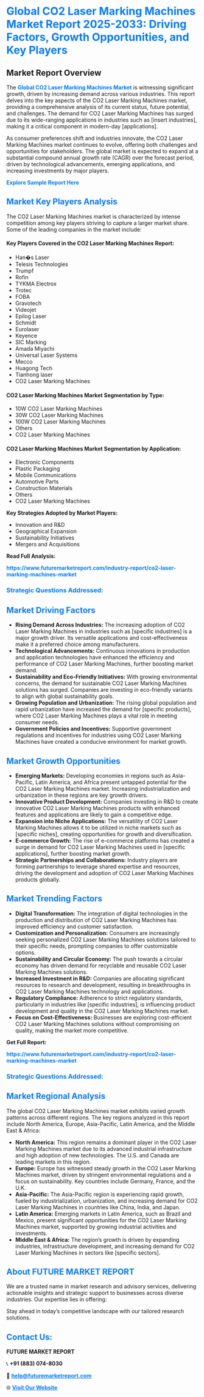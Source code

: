 <h1 style="color: #007BFF;">Global CO2 Laser Marking Machines Market Report 2025-2033: Driving Factors, Growth Opportunities, and Key Players</h1>

<section id="overview">
<h2>Market Report Overview</h2>
<p>The <a href="https://www.futuremarketreport.com/industry-report/co2-laser-marking-machines-market" style="color: #007BFF; text-decoration: none;"><strong>Global CO2 Laser Marking Machines Market</strong></a> is witnessing significant growth, driven by increasing demand across various industries. This report delves into the key aspects of the CO2 Laser Marking Machines market, providing a comprehensive analysis of its current status, future potential, and challenges. The demand for CO2 Laser Marking Machines has surged due to its wide-ranging applications in industries such as [insert industries], making it a critical component in modern-day [applications].</p>
<p>As consumer preferences shift and industries innovate, the CO2 Laser Marking Machines market continues to evolve, offering both challenges and opportunities for stakeholders. The global market is expected to expand at a substantial compound annual growth rate (CAGR) over the forecast period, driven by technological advancements, emerging applications, and increasing investments by major players.</p>
</section>

<section id="overview">
<p><a href="https://www.futuremarketreport.com/request-sample/reportId=99796" style="color: #007BFF; text-decoration: none;"><strong>Explore Sample Report Here</strong></a></p>
</section>

<section id="key-players">
<h2 style="color: #007BFF;">Market Key Players Analysis</h2>
<p>The CO2 Laser Marking Machines market is characterized by intense competition among key players striving to capture a larger market share. Some of the leading companies in the market include:</p>
<h4>Key Players Covered in the CO2 Laser Marking Machines Report:</h4>
<ul><li>Han�s Laser</li><li>Telesis Technologies</li><li>Trumpf</li><li>Rofin</li><li>TYKMA Electrox</li><li>Trotec</li><li>FOBA</li><li>Gravotech</li><li>Videojet</li><li>Epilog Laser</li><li>Schmidt</li><li>Eurolaser</li><li>Keyence</li><li>SIC Marking</li><li>Amada Miyachi</li><li>Universal Laser Systems</li><li>Mecco</li><li>Huagong Tech</li><li>Tianhong laser</li><li>CO2 Laser Marking Machines</li></ul>
<h4>CO2 Laser Marking Machines Market Segmentation by Type:</h4>
<ul><li>10W CO2 Laser Marking Machines</li><li>30W CO2 Laser Marking Machines</li><li>100W CO2 Laser Marking Machines</li><li>Others</li><li>CO2 Laser Marking Machines</li></ul>

<h4>CO2 Laser Marking Machines Market Segmentation by Application:</h4>
<ul><li>Electronic Components</li><li>Plastic Packaging</li><li>Mobile Communications</li><li>Automotive Parts</li><li>Construction Materials</li><li>Others</li><li>CO2 Laser Marking Machines</li></ul>
<p><strong>Key Strategies Adopted by Market Players:</strong></p>
<ul>
<li>Innovation and R&D</li>
<li>Geographical Expansion</li>
<li>Sustainability Initiatives</li>
<li>Mergers and Acquisitions</li>
</ul>
</section>

<section>
<p><strong>Read Full Analysis: </strong></p><a href="https://www.futuremarketreport.com/industry-report/co2-laser-marking-machines-market" style="color: #007BFF; text-decoration: none;"><strong>https://www.futuremarketreport.com/industry-report/co2-laser-marking-machines-market</strong></a>
<h3 style="color: #007BFF;">Strategic Questions Addressed:</h3>
</section>

<section id="driving-factors">
<h2 style="color: #007BFF;">Market Driving Factors</h2>
<ul>
<li><strong>Rising Demand Across Industries:</strong> The increasing adoption of CO2 Laser Marking Machines in industries such as [specific industries] is a major growth driver. Its versatile applications and cost-effectiveness make it a preferred choice among manufacturers.</li>
<li><strong>Technological Advancements:</strong> Continuous innovations in production and application technologies have enhanced the efficiency and performance of CO2 Laser Marking Machines, further boosting market demand.</li>
<li><strong>Sustainability and Eco-Friendly Initiatives:</strong> With growing environmental concerns, the demand for sustainable CO2 Laser Marking Machines solutions has surged. Companies are investing in eco-friendly variants to align with global sustainability goals.</li>
<li><strong>Growing Population and Urbanization:</strong> The rising global population and rapid urbanization have increased the demand for [specific products], where CO2 Laser Marking Machines plays a vital role in meeting consumer needs.</li>
<li><strong>Government Policies and Incentives:</strong> Supportive government regulations and incentives for industries using CO2 Laser Marking Machines have created a conducive environment for market growth.</li>
</ul>
</section>

<section id="growth-opportunities">
<h2 style="color: #007BFF;">Market Growth Opportunities</h2>
<ul>
<li><strong>Emerging Markets:</strong> Developing economies in regions such as Asia-Pacific, Latin America, and Africa present untapped potential for the CO2 Laser Marking Machines market. Increasing industrialization and urbanization in these regions are key growth drivers.</li>
<li><strong>Innovative Product Development:</strong> Companies investing in R&D to create innovative CO2 Laser Marking Machines products with enhanced features and applications are likely to gain a competitive edge.</li>
<li><strong>Expansion into Niche Applications:</strong> The versatility of CO2 Laser Marking Machines allows it to be utilized in niche markets such as [specific niches], creating opportunities for growth and diversification.</li>
<li><strong>E-commerce Growth:</strong> The rise of e-commerce platforms has created a surge in demand for CO2 Laser Marking Machines used in [specific applications], further boosting market growth.</li>
<li><strong>Strategic Partnerships and Collaborations:</strong> Industry players are forming partnerships to leverage shared expertise and resources, driving the development and adoption of CO2 Laser Marking Machines products globally.</li>
</ul>
</section>

<section id="trending-factors">
<h2 style="color: #007BFF;">Market Trending Factors</h2>
<ul>
<li><strong>Digital Transformation:</strong> The integration of digital technologies in the production and distribution of CO2 Laser Marking Machines has improved efficiency and customer satisfaction.</li>
<li><strong>Customization and Personalization:</strong> Consumers are increasingly seeking personalized CO2 Laser Marking Machines solutions tailored to their specific needs, prompting companies to offer customizable options.</li>
<li><strong>Sustainability and Circular Economy:</strong> The push towards a circular economy has driven demand for recyclable and reusable CO2 Laser Marking Machines solutions.</li>
<li><strong>Increased Investment in R&D:</strong> Companies are allocating significant resources to research and development, resulting in breakthroughs in CO2 Laser Marking Machines technology and applications.</li>
<li><strong>Regulatory Compliance:</strong> Adherence to strict regulatory standards, particularly in industries like [specific industries], is influencing product development and quality in the CO2 Laser Marking Machines market.</li>
<li><strong>Focus on Cost-Effectiveness:</strong> Businesses are exploring cost-efficient CO2 Laser Marking Machines solutions without compromising on quality, making the market more competitive.</li>
</ul>
</section>

<section>
<p><strong>Get Full Report: </strong></p><a href="https://www.futuremarketreport.com/industry-report/co2-laser-marking-machines-market" style="color: #007BFF; text-decoration: none;"><strong>https://www.futuremarketreport.com/industry-report/co2-laser-marking-machines-market</strong></a>
<h3 style="color: #007BFF;">Strategic Questions Addressed:</h3>
</section>


<section id="regional-analysis">
<h2 style="color: #007BFF;">Market Regional Analysis</h2>
<p>The global CO2 Laser Marking Machines market exhibits varied growth patterns across different regions. The key regions analyzed in this report include North America, Europe, Asia-Pacific, Latin America, and the Middle East & Africa:</p>
<ul>
<li><strong>North America:</strong> This region remains a dominant player in the CO2 Laser Marking Machines market due to its advanced industrial infrastructure and high adoption of new technologies. The U.S. and Canada are leading markets in this region.</li>
<li><strong>Europe:</strong> Europe has witnessed steady growth in the CO2 Laser Marking Machines market, driven by stringent environmental regulations and a focus on sustainability. Key countries include Germany, France, and the U.K.</li>
<li><strong>Asia-Pacific:</strong> The Asia-Pacific region is experiencing rapid growth, fueled by industrialization, urbanization, and increasing demand for CO2 Laser Marking Machines in countries like China, India, and Japan.</li>
<li><strong>Latin America:</strong> Emerging markets in Latin America, such as Brazil and Mexico, present significant opportunities for the CO2 Laser Marking Machines market, supported by growing industrial activities and investments.</li>
<li><strong>Middle East & Africa:</strong> The region’s growth is driven by expanding industries, infrastructure development, and increasing demand for CO2 Laser Marking Machines in sectors like [specific sectors].</li>
</ul>
</section>

<footer>
<h2 style="color: #007BFF;">About FUTURE MARKET REPORT</h2>
<p>We are a trusted name in market research and advisory services, delivering actionable insights and strategic support to businesses across diverse industries. Our expertise lies in offering:</p>

<p>Stay ahead in today’s competitive landscape with our tailored research solutions.</p>

<h2 style="color: #007BFF;">Contact Us:</h2>
<p><strong>FUTURE MARKET REPORT</strong></p>
<p>📞 <strong>+91 (883) 074-8030</strong></p>
<p>📧 <strong><a href="mailto:help@futuremarketreport.com" style="color: #007BFF;">help@futuremarketreport.com</a></strong></p>
<p>🌐 <strong><a href="https://www.futuremarketreport.com/" style="color: #007BFF;">Visit Our Website</a></strong></p>
</footer>